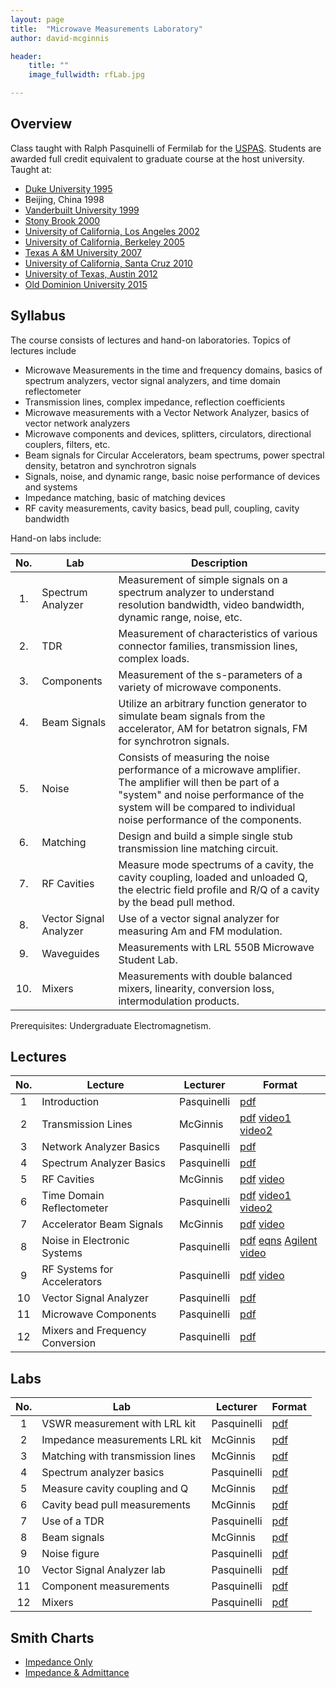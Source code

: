 ```yaml
---
layout: page
title:  "Microwave Measurements Laboratory"
author: david-mcginnis

header:
    title: ""
    image_fullwidth: rfLab.jpg

---
```

## Overview
Class taught with Ralph Pasquinelli of Fermilab for the [USPAS](http://uspas.fnal.gov/). Students are awarded full credit equivalent to graduate course at the host university. Taught at:
- [Duke University 1995](http://uspas.fnal.gov/programs/1995/duke/95dukeHistory.shtml)
- Beijing, China 1998
- [Vanderbuilt University 1999](http://uspas.fnal.gov/programs/1999/vanderbilt/99vanderbiltHistory.shtml)
- [Stony Brook 2000](http://uspas.fnal.gov/programs/2000/stonybrook/00stonybrookHistory.shtml)
- [University of California, Los Angeles 2002](http://uspas.fnal.gov/programs/2002/ucla/02uclaHistory.shtml)
- [University of California, Berkeley 2005](http://uspas.fnal.gov/programs/2005/ucb/05berkeleyHistory.shtml)
- [Texas A &amp;M University 2007](http://uspas.fnal.gov/programs/2007/TAMU/07tamuHistory.shtml)
- [University of California, Santa Cruz 2010](http://uspas.fnal.gov/programs/2010/ucsc/10UCSCHistory.shtml)
- [University of Texas, Austin 2012](http://uspas.fnal.gov/programs/2012/uta/12utaHistory.shtml)
- [Old Dominion University 2015](http://uspas.fnal.gov/programs/2015/ODU/15ODUHistory.shtml)
## Syllabus
The course consists of lectures and hand-on laboratories. Topics of lectures include
- Microwave Measurements in the time and frequency domains, basics of spectrum analyzers, vector signal analyzers, and time domain reflectometer
- Transmission lines, complex impedance, reflection coefficients
- Microwave measurements with a Vector Network Analyzer, basics of vector network analyzers
- Microwave components and devices, splitters, circulators, directional couplers, filters, etc.
- Beam signals for Circular Accelerators, beam spectrums, power spectral density, betatron and synchrotron signals
- Signals, noise, and dynamic range, basic noise performance of devices and systems
- Impedance matching, basic of matching devices
- RF cavity measurements, cavity basics, bead pull, coupling, cavity bandwidth

Hand-on labs include:  

| No. | Lab               | Description |
|:---:|-------------------|-------------|
| 1.  | Spectrum Analyzer | Measurement of simple signals on a spectrum analyzer to understand resolution bandwidth, video bandwidth, dynamic range, noise, etc. |
| 2.  | TDR               | Measurement of characteristics of various connector families, transmission lines, complex loads. |   
| 3.  | Components | Measurement of  the s-parameters of a variety of microwave components. |   
| 4.  | Beam Signals | Utilize an arbitrary function generator to simulate beam signals from the accelerator, AM for betatron signals, FM for synchrotron signals. |   
| 5.  | Noise | Consists of measuring the noise performance of a microwave amplifier. The amplifier will then be part of a "system" and noise performance of the system will be compared to individual noise performance of the components. |   
| 6.  | Matching | Design and build a simple single stub transmission line matching circuit. |   
| 7.  | RF Cavities | Measure mode spectrums of a cavity, the cavity coupling, loaded and unloaded Q, the electric field profile and R/Q of a cavity by the bead pull method. |   
| 8.  | Vector Signal Analyzer | Use of a vector signal analyzer for measuring Am and FM modulation. |   
| 9.  | Waveguides | Measurements with LRL 550B Microwave Student Lab. |   
| 10.  | Mixers | Measurements with double balanced mixers, linearity, conversion loss, intermodulation products. |   

Prerequisites: Undergraduate Electromagnetism.
## Lectures

| No. | Lecture                         | Lecturer    | Format |
|:---:|---------------------------------|-------------|--------|
| 1   | Introduction                    | Pasquinelli | [pdf](/assets/rfcourses/microwaveLab/Lectures/PasquinelliLectures/basics.pdf) |
| 2   | Transmission Lines              | McGinnis    | [pdf](/assets/rfcourses/microwaveLab/Lectures/McGinnisLectures/TransLineLect.pdf) [video1](http://youtu.be/ruPvW3GekuQ) [video2](http://youtu.be/0BPe417VU2A)|
| 3   | Network Analyzer Basics         | Pasquinelli | [pdf](/assets/rfcourses/microwaveLab/Lectures/PasquinelliLectures/Networkanalyzer.pdf) |
| 4   | Spectrum Analyzer Basics        | Pasquinelli | [pdf](/assets/rfcourses/microwaveLab/Lectures/PasquinelliLectures/spectrum%20analyzer.pdf) |
| 5   | RF Cavities                     | McGinnis    | [pdf](/assets/rfcourses/microwaveLab/Lectures/McGinnisLectures/RFcavLect.pdf) [video](http://youtu.be/OokNwjQf0eIQ)|
| 6   | Time Domain Reflectometer       | Pasquinelli | [pdf](/assets/rfcourses/microwaveLab/Lectures/PasquinelliLectures/TDR.pdf) [video1](http://youtu.be/cnEltG4s9vQ) [video2](http://youtu.be/MYhpcv7Ly98)|
| 7   | Accelerator Beam Signals        | McGinnis    | [pdf](/assets/rfcourses/microwaveLab/Lectures/McGinnisLectures/BeamSigLect.pdf) [video](http://youtu.be/XIPwvz9mSJQ)|
| 8   | Noise in Electronic Systems     | Pasquinelli | [pdf](/assets/rfcourses/microwaveLab/Lectures/PasquinelliLectures/NoiseInRFystems.pdf) [eqns](/assets/rfcourses/microwaveLab/Lectures/PasquinelliLectures/noiseEqns.pdf) [Agilent](/assets/rfcourses/microwaveLab/Lectures/PasquinelliLectures/AgilentNoiseNote.pdf) [video](http://youtu.be/qIA7JdGD7Ww) |
| 9   | RF Systems for Accelerators     | Pasquinelli | [pdf](/assets/rfcourses/microwaveLab/Lectures/PasquinelliLectures/RfTalk.pdf) [video](http://youtu.be/vCu7HPb30E0)|
| 10  | Vector Signal Analyzer          | Pasquinelli | [pdf](/assets/rfcourses/microwaveLab/Lectures/PasquinelliLectures/VSA.pdf) |
| 11  | Microwave Components            | Pasquinelli | [pdf](/assets/rfcourses/microwaveLab/Lectures/PasquinelliLectures/MicrowaveComponents.pdf) |
| 12  | Mixers and Frequency Conversion | Pasquinelli | [pdf](/assets/rfcourses/microwaveLab/Lectures/PasquinelliLectures/Mixers.pdf) |

## Labs

| No. | Lab                             | Lecturer    | Format |
|:---:|---------------------------------|-------------|--------|
| 1   | VSWR measurement with LRL kit   | Pasquinelli | [pdf](/assets/rfcourses/microwaveLab/Labs/PasquinelliLabs/LRL_exp.pdf) |
| 2   | Impedance measurements LRL kit   | McGinnis | [pdf](/assets/rfcourses/microwaveLab/Labs/PasquinelliLabs/LRL_exp.pdf) |
| 3   | Matching with transmission lines   | McGinnis | [pdf](/assets/rfcourses/microwaveLab/Labs/McGinnisLabs/Imp_lab.PDF) |
| 4   | Spectrum analyzer basics   | Pasquinelli | [pdf](/assets/rfcourses/microwaveLab/Labs/PasquinelliLabs/LABS_I.pdf) |
| 5   | Measure cavity coupling and Q   | McGinnis | [pdf](/assets/rfcourses/microwaveLab/Labs/McGinnisLabs/RF_cav_lab.PDF) |
| 6   | Cavity bead pull measurements   | McGinnis | [pdf](/assets/rfcourses/microwaveLab/Labs/McGinnisLabs/RF_cav_lab.PDF) |
| 7   | Use of a TDR   | Pasquinelli | [pdf](/assets/rfcourses/microwaveLab/Labs/PasquinelliLabs/LABS_I.pdf) |
| 8   | Beam signals   | McGinnis | [pdf](/assets/rfcourses/microwaveLab/Labs/McGinnisLabs/Beam_sig_lab.PDF) |
| 9   | Noise figure   | Pasquinelli | [pdf](/assets/rfcourses/microwaveLab/Labs/PasquinelliLabs/LABS_I.pdf) |
| 10  | Vector Signal Analyzer lab   | Pasquinelli | [pdf](/assets/rfcourses/microwaveLab/Labs/McGinnisLabs/VsaLab.pdf) |
| 11  | Component measurements   | Pasquinelli | [pdf](/assets/rfcourses/microwaveLab/Labs/PasquinelliLabs/LABS_I.pdf) |
| 12  | Mixers   | Pasquinelli | [pdf](/assets/rfcourses/microwaveLab/Labs/PasquinelliLabs/MixerDBMLab.pdf) |

## Smith Charts

- [Impedance Only](/assets/rfcourses/microwaveLab/smith.pdf)
- [Impedance & Admittance](/assets/rfcourses/microwaveLab/smithChartColor.PDF)


